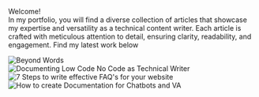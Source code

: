 
Welcome! </br>
In my portfolio, you will find a diverse collection of articles that showcase my expertise and versatility as a technical content writer. Each article is crafted with meticulous attention to detail, ensuring clarity, readability, and engagement.
Find my latest work below

![Beyond Words](https://vocal.media/01/beyond-words-why-use-infographics-in-technical-writing) </br>
![Documenting Low Code No Code as Technical Writer](https://vocal.media/education/documenting-low-code-no-code-as-a-technical-writer) </br>
![7 Steps to write effective FAQ's for your website](https://medium.com/@akshathaashenoy15_46004/7-steps-to-write-effective-faqs-for-your-website-92f1f387e34) </br>
![How to create Documentation for Chatbots and VA](https://medium.com/@akshathaashenoy15_46004/how-to-create-great-documentation-for-chatbots-and-virtual-assistants-5d8a97987e1b) </br>
